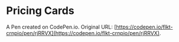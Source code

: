 # Pricing Cards

A Pen created on CodePen.io. Original URL: [https://codepen.io/flkt-crnpio/pen/rjRRVX](https://codepen.io/flkt-crnpio/pen/rjRRVX).

